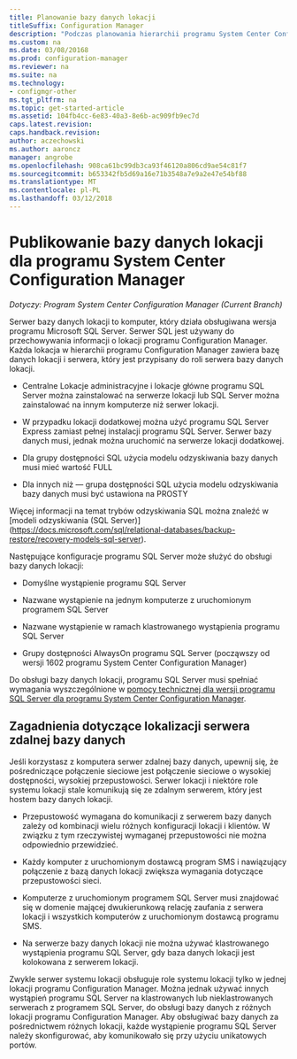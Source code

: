 ```yaml
---
title: Planowanie bazy danych lokacji
titleSuffix: Configuration Manager
description: "Podczas planowania hierarchii programu System Center Configuration Manager, należy rozważyć bazy danych lokacji i roli serwera bazy danych lokacji."
ms.custom: na
ms.date: 03/08/20168
ms.prod: configuration-manager
ms.reviewer: na
ms.suite: na
ms.technology:
- configmgr-other
ms.tgt_pltfrm: na
ms.topic: get-started-article
ms.assetid: 104fb4cc-6e83-40a3-8e6b-ac909fb9ec7d
caps.latest.revision: 
caps.handback.revision: 
author: aczechowski
ms.author: aaroncz
manager: angrobe
ms.openlocfilehash: 908ca61bc99db3ca93f46120a806cd9ae54c81f7
ms.sourcegitcommit: b653342fb5d69a16e71b3548a7e9a2e47e54bf88
ms.translationtype: MT
ms.contentlocale: pl-PL
ms.lasthandoff: 03/12/2018
---
```

# <a name="plan-for-the-site-database-for-system-center-configuration-manager"></a>Publikowanie bazy danych lokacji dla programu System Center Configuration Manager

*Dotyczy: Program System Center Configuration Manager (Current Branch)*

Serwer bazy danych lokacji to komputer, który działa obsługiwana wersja programu Microsoft SQL Server. Serwer SQL jest używany do przechowywania informacji o lokacji programu Configuration Manager. Każda lokacja w hierarchii programu Configuration Manager zawiera bazę danych lokacji i serwera, który jest przypisany do roli serwera bazy danych lokacji.  

-   Centralne Lokacje administracyjne i lokacje główne programu SQL Server można zainstalować na serwerze lokacji lub SQL Server można zainstalować na innym komputerze niż serwer lokacji.  

-   W przypadku lokacji dodatkowej można użyć programu SQL Server Express zamiast pełnej instalacji programu SQL Server. Serwer bazy danych musi, jednak można uruchomić na serwerze lokacji dodatkowej.  

-  Dla grupy dostępności SQL użycia modelu odzyskiwania bazy danych musi mieć wartość FULL  

-  Dla innych niż — grupa dostępności SQL użycia modelu odzyskiwania bazy danych musi być ustawiona na PROSTY  

Więcej informacji na temat trybów odzyskiwania SQL można znaleźć w [modeli odzyskiwania (SQL Server)] (https://docs.microsoft.com/sql/relational-databases/backup-restore/recovery-models-sql-server).

Następujące konfiguracje programu SQL Server może służyć do obsługi bazy danych lokacji:  

-   Domyślne wystąpienie programu SQL Server  

-   Nazwane wystąpienie na jednym komputerze z uruchomionym programem SQL Server  

-   Nazwane wystąpienie w ramach klastrowanego wystąpienia programu SQL Server  

-   Grupy dostępności AlwaysOn programu SQL Server (począwszy od wersji 1602 programu System Center Configuration Manager)


Do obsługi bazy danych lokacji, programu SQL Server musi spełniać wymagania wyszczególnione w [pomocy technicznej dla wersji programu SQL Server dla programu System Center Configuration Manager](../../../core/plan-design/configs/support-for-sql-server-versions.md).  



## <a name="remote-database-server-location-considerations"></a>Zagadnienia dotyczące lokalizacji serwera zdalnej bazy danych  

Jeśli korzystasz z komputera serwer zdalnej bazy danych, upewnij się, że pośredniczące połączenie sieciowe jest połączenie sieciowe o wysokiej dostępności, wysokiej przepustowości. Serwer lokacji i niektóre role systemu lokacji stale komunikują się ze zdalnym serwerem, który jest hostem bazy danych lokacji.

-   Przepustowość wymagana do komunikacji z serwerem bazy danych zależy od kombinacji wielu różnych konfiguracji lokacji i klientów. W związku z tym rzeczywistej wymaganej przepustowości nie można odpowiednio przewidzieć.  

-   Każdy komputer z uruchomionym dostawcą program SMS i nawiązujący połączenie z bazą danych lokacji zwiększa wymagania dotyczące przepustowości sieci.  

-   Komputerze z uruchomionym programem SQL Server musi znajdować się w domenie mającej dwukierunkową relację zaufania z serwera lokacji i wszystkich komputerów z uruchomionym dostawcą programu SMS.  

-   Na serwerze bazy danych lokacji nie można używać klastrowanego wystąpienia programu SQL Server, gdy baza danych lokacji jest kolokowana z serwerem lokacji.  


Zwykle serwer systemu lokacji obsługuje role systemu lokacji tylko w jednej lokacji programu Configuration Manager. Można jednak używać innych wystąpień programu SQL Server na klastrowanych lub nieklastrowanych serwerach z programem SQL Server, do obsługi bazy danych z różnych lokacji programu Configuration Manager. Aby obsługiwać bazy danych za pośrednictwem różnych lokacji, każde wystąpienie programu SQL Server należy skonfigurować, aby komunikowało się przy użyciu unikatowych portów.  
